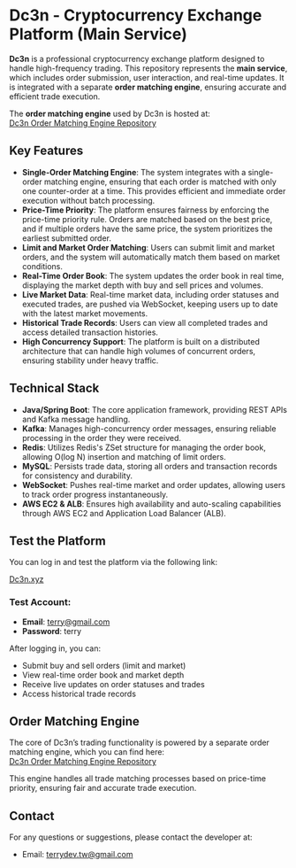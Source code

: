# Dc3n - Cryptocurrency Exchange Platform (Main Service)

**Dc3n** is a professional cryptocurrency exchange platform designed to handle high-frequency trading. This repository represents the **main service**, which includes order submission, user interaction, and real-time updates. It is integrated with a separate **order matching engine**, ensuring accurate and efficient trade execution.

The **order matching engine** used by Dc3n is hosted at:  
[Dc3n Order Matching Engine Repository](https://github.com/TerryChengTW/dc3n-order-matching-engine)

## Key Features

- **Single-Order Matching Engine**: The system integrates with a single-order matching engine, ensuring that each order is matched with only one counter-order at a time. This provides efficient and immediate order execution without batch processing.
- **Price-Time Priority**: The platform ensures fairness by enforcing the price-time priority rule. Orders are matched based on the best price, and if multiple orders have the same price, the system prioritizes the earliest submitted order.
- **Limit and Market Order Matching**: Users can submit limit and market orders, and the system will automatically match them based on market conditions.
- **Real-Time Order Book**: The system updates the order book in real time, displaying the market depth with buy and sell prices and volumes.
- **Live Market Data**: Real-time market data, including order statuses and executed trades, are pushed via WebSocket, keeping users up to date with the latest market movements.
- **Historical Trade Records**: Users can view all completed trades and access detailed transaction histories.
- **High Concurrency Support**: The platform is built on a distributed architecture that can handle high volumes of concurrent orders, ensuring stability under heavy traffic.

## Technical Stack

- **Java/Spring Boot**: The core application framework, providing REST APIs and Kafka message handling.
- **Kafka**: Manages high-concurrency order messages, ensuring reliable processing in the order they were received.
- **Redis**: Utilizes Redis's ZSet structure for managing the order book, allowing O(log N) insertion and matching of limit orders.
- **MySQL**: Persists trade data, storing all orders and transaction records for consistency and durability.
- **WebSocket**: Pushes real-time market and order updates, allowing users to track order progress instantaneously.
- **AWS EC2 & ALB**: Ensures high availability and auto-scaling capabilities through AWS EC2 and Application Load Balancer (ALB).

## Test the Platform

You can log in and test the platform via the following link:

[Dc3n.xyz](https://dc3n.xyz)

### Test Account:

- **Email**: terry@gmail.com
- **Password**: terry

After logging in, you can:

- Submit buy and sell orders (limit and market)
- View real-time order book and market depth
- Receive live updates on order statuses and trades
- Access historical trade records

## Order Matching Engine

The core of Dc3n’s trading functionality is powered by a separate order matching engine, which you can find here:  
[Dc3n Order Matching Engine Repository](https://github.com/TerryChengTW/Dc3n-order-matching-engine)

This engine handles all trade matching processes based on price-time priority, ensuring fair and accurate trade execution.

## Contact

For any questions or suggestions, please contact the developer at:

- Email: terrydev.tw@gmail.com